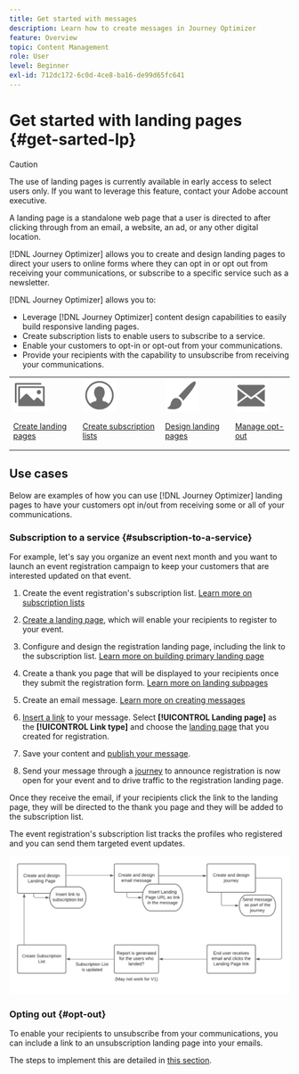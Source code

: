 ```yaml
---
title: Get started with messages
description: Learn how to create messages in Journey Optimizer
feature: Overview
topic: Content Management
role: User
level: Beginner
exl-id: 712dc172-6c0d-4ce8-ba16-de99d65fc641
---
```

# Get started with landing pages {#get-sarted-lp}

>[!CAUTION]
>
>The use of landing pages is currently available in early access to select users only. If you want to leverage this feature, contact your Adobe account executive.

A landing page is a standalone web page that a user is directed to after clicking through from an email, a website, an ad, or any other digital location.

<!--The landing page is driven toward a business goal like joining a subscription list, buying products, get to know more, etc. If the user takes that desired action, the landing page has converted. Landing pages often contain online forms that are used by marketers to acquire new consumers or get to know better their existing customers and nurture them.-->

[!DNL Journey Optimizer] allows you to create and design landing pages to direct your users to online forms where they can opt in or opt out from receiving your communications, or subscribe to a specific service such as a newsletter.

<!--Landing pages are online forms that are used by marketers to capture information on audiences, offer subscriptions to a service, display data and grow your database. These can also be used for acquiring or updating existing profiles.-->

<!--[!DNL Journey Optimizer] now allows you to:
* Easily build landing pages to make users subscribe to your communications.
* Set up opt-in and opt-out flows quickly and seamlessly.
To move to RN-->

[!DNL Journey Optimizer] allows you to:

* Leverage [!DNL Journey Optimizer] content design capabilities to easily build responsive landing pages.
* Create subscription lists to enable users to subscribe to a service.
* Enable your customers to opt-in or opt-out from your communications.
* Provide your recipients with the capability to unsubscribe from receiving your communications.

<table>
<tr>
<td><img src="../assets/do-not-localize/icon_assets.svg" width="60px"><p><a href="create-lp.md">Create landing pages</a></p></td>
<td><img src="../assets/do-not-localize/icon_personalization.svg" width="60px"><p><a href="subscription-list.md">Create subscription lists</a></p></td>
<td><img src="../assets/do-not-localize/icon_design.svg" width="60px"><p><a href="design-lp.md">Design landing pages</a></p></td>
<td><img src="../assets/do-not-localize/icon_messages.svg" width="60px"><p><a href="manage-op-out.md">Manage opt-out</a></p></td>
</tr>
</table>

<!--Easily build attractive/efficient landing pages to drive the best conversion.-->

## Use cases

Below are examples of how you can use [!DNL Journey Optimizer] landing pages to have your customers opt in/out from receiving some or all of your communications.

<!--The main use cases are:
* Subscription to a service
* Opt-in
* Opt-out-->

### Subscription to a service {#subscription-to-a-service}

For example, let's say you organize an event next month and you want to launch an event registration campaign to keep your customers that are interested updated on that event.

1. Create the event registration's subscription list. [Learn more on subscription lists](subscription-list.md)

1. [Create a landing page](create-lp.md), which will enable your recipients to register to your event.

1. Configure and design the registration landing page, including the link to the subscription list. [Learn more on building primary landing page](create-lp.md#configure-primary-page)

1. Create a thank you page that will be displayed to your recipients once they submit the registration form. [Learn more on landing subpages](create-lp.md#configure-subpages)

1. Create an email message. [Learn more on creating messages](../create-message.md)

1. [Insert a link](../message-tracking.md#insert-links) to your message. Select **[!UICONTROL Landing page]** as the **[!UICONTROL Link type]** and choose the [landing page](landing-pages/create-lp.md#configure-primary-page) that you created for registration.

1. Save your content and [publish your message](../../help/using/publish-manage-message.md).

1. Send your message through a [journey](building-journeys/journey.md) to announce registration is now open for your event and to drive traffic to the registration landing page.

Once they receive the email, if your recipients click the link to the landing page, they will be directed to the thank you page and they will be added to the subscription list.

The event registration's subscription list tracks the profiles who registered and you can send them targeted event updates.

![](../assets/lp_subscription-uc.png)

### Opting out {#opt-out}

To enable your recipients to unsubscribe from your communications, you can include a link to an unsubscription landing page into your emails.

The steps to implement this are detailed in [this section](manage-op-out.md#add-unsubscribe-link).

<!--**Questions**

* Can you leverage **Adobe Experience Manager Assets Essentials** to enrich your landing pages' content?

* Can you personalize LP ? > Enhance customers' experience by creating **personalized landing pages** based on their profile attributes.-->
